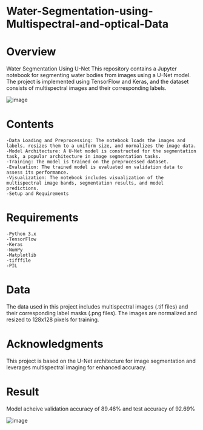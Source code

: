 # Water-Segmentation-using-Multispectral-and-optical-Data

# Overview 

Water Segmentation Using U-Net
This repository contains a Jupyter notebook for segmenting water bodies from images using a U-Net model. The project is implemented using TensorFlow and Keras, and the dataset consists of multispectral images and their corresponding labels.

![image](https://github.com/user-attachments/assets/b6e4de6d-dd37-4f9c-8df6-7699cbdcc99c)


# Contents
    -Data Loading and Preprocessing: The notebook loads the images and labels, resizes them to a uniform size, and normalizes the image data.
    -Model Architecture: A U-Net model is constructed for the segmentation task, a popular architecture in image segmentation tasks.
    -Training: The model is trained on the preprocessed dataset.
    -Evaluation: The trained model is evaluated on validation data to assess its performance.
    -Visualization: The notebook includes visualization of the multispectral image bands, segmentation results, and model predictions.
    -Setup and Requirements

    
# Requirements
    -Python 3.x
    -TensorFlow
    -Keras
    -NumPy
    -Matplotlib
    -tifffile
    -PIL


# Data
The data used in this project includes multispectral images (.tif files) and their corresponding label masks (.png files). The images are normalized and resized to 128x128 pixels for training.

# Acknowledgments

This project is based on the U-Net architecture for image segmentation and leverages multispectral imaging for enhanced accuracy.


# Result 

Model acheive validation accuracy of 89.46% and test accuracy of 92.69%

![image](https://github.com/user-attachments/assets/9cecb574-235e-4725-b682-1fedc505f266)
